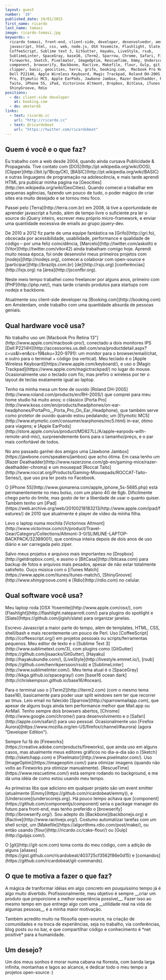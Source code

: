 ```yaml
---
layout: guest
number: '19'
published_date: 19/01/2015
first_name: ricardo
last_name: tomasi
image: ricardo-tomasi.jpg
keywords: >
  ricardo tomasi, front-end, client-side, developer, desenvolvedor, amsterda,
  javascript, html, css, web, node.js, OSX Yosemite, Flashlight, Slate,
  CoffeeScript, Sublime text 3, GitGutter, Hayaku, LiveStyle, rsub,
  SublimeLinter, SpaceGray, base16, iTerm2, Sparrow, Chrome, Safari, Firefox,
  Fireworks, Sketch, Pixelmator, ImageOptim, RescueTime, Emmy, Underscore,
  component, browserify, Backbone, Ractive, Makefile, flour, Gulp, git, dos,
  clipper, basic, geocities, terra, grifo, booking.com,  Macbook Pro Retina,
  Dell P2214H, Apple Wireless Keyboard, Magic Trackpad, Roland DH-200S, Porta
  Pro, Etymotic MC5, Apple EarPods, Jawbone Jambox, Razer Deathadder, Roccat
  Taito, iPhone 5S, iPad, Victorinox Altmont, Dropbox, BitCasa, iTunes Match,
  ShinyGroove, Rdio
positions:
  - do: client-side developer
    at: booking.com
  - do: amsterdã
links:
  - text: ricardo.cc
    url: "http://ricardo.cc"
  - text: @ricardobeat
    url: "https://twitter.com/ricardobeat"
---
```


<section class="question">
  <div class="wrapper">
    <div class="question-title-area">
      <h2 class="question-title">Quem é você e o que faz?</h2>
    </div>
    <div class="question-content-area">
      <div class="question-content text">
        <p>
        Eu trabalho com a web desde 2004, quando ainda cursava Publicidade &
        Propaganda. Tive contato com [DOS](http://pt.wikipedia.org/wiki/DOS),
        [Clipper](http://bit.ly/1BcqyCK),
        [BASIC](http://pt.wikipedia.org/wiki/BASIC) e outras linguagens
        de programação na adolescência, e mais tarde aprendi HTML pra publicar
        minha página na [Geocities](http://en.wikipedia.org/wiki/GeoCities).
        Quando comecei a trabalhar em pequenas agências, fazendo um pouco de
        tudo, o poder mágico de criar sites era muito desejado e se tornou meu
        foco.
        </p>
        <p>
        Passei pelo [Terra](http://terra.com.br) em 2008, lá tive a oportunidade
        de aprender javascript a fundo, além de tempo livre o suficiente pra ler
        o source do jQuery inteiro, escrever meu próprio micro-framework, e
        enviar uma quantidade excessiva de emails ao grupo jquery-dev.
        </p>
        <p>
        De 2010 a 2012 fiz parte de uma equipe fantástica na
        [Grifo](http://gri.fo), obcecada por acessibilidade, usabilidade,
        performance e qualidade de código – por uma feliz coincidência,
        [Marcelo](http://twitter.com/askoth) e
        [Vitor](http://twitter.com/vitor42) ainda trabalham comigo hoje. Aprendi
        muito nessa época, foi onde desenvolvi meus primeiros projetos com
        [nodejs](http://nodejs.org), comecei a colaborar com open-source e
        [participar](http://braziljs.com.br) [de](http://rsjs.org)
        [conferências](http://lxjs.org) na [área](http://jsconfbr.org).
        </p>
        <p>
        Neste meio tempo trabalhei como freelancer por alguns anos, primeiro com
        [PHP](http://php.net/), mais tarde criando produtos para startups com
        nodejs e backbone.
        </p>
        <p>
        Atualmente sou client-side developer na
        [Booking.com](http://booking.com) em Amsterdam, onde trabalho com uma
        quantidade absurda de pessoas geniais.
        </p>
      </div>
    </div>
  </div>
</section>

<section class="question">
  <div class="wrapper">
    <div class="question-title-area">
      <h2 class="question-title">Qual hardware você usa?</h2>
    </div>
    <div class="question-content-area">
      <div class="question-content text">
        <p>
        No trabalho uso um
        [Macbook Pro Retina 13"](http://www.apple.com/macbook-pro/), conectado a
        dois monitores IPS
        [Dell P2214H](http://accessories.us.dell.com/sna/productdetail.aspx?c=us&l=en&cs=19&sku=320-9791):
        um monitor para o browser/email/chat, e outro para o terminal + código
        (na vertical). Meu teclado é o
        [Apple Wireless Keyboard](https://www.apple.com/keyboard/), e uso o
        [Magic Trackpad](https://www.apple.com/magictrackpad/) no lugar do mouse.
        Ocasionalmente uso o teclado com fio, mas prefiro o wireless por ter o
        layout de teclas exatamente igual ao laptop.
        </p>
        <p>
        Tenho na minha mesa um fone de ouvido
        [Roland DH-200S](http://www.roland.com/products/en/RH-200S/) que comprei
        para meu home studio há muito anos; o clássico
        [Porta Pro](http://www.koss.com/en/products/headphones/on-ear-headphones/PortaPro__Porta_Pro_On_Ear_Headphone),
        que também serve como protetor de ouvido quando estou pedalando; um
        [Etymotic MC5](http://www.etymotic.com/consumer/earphones/mc5.html)
        in-ear, ótimo para viagens; e
        [Apple EarPods](http://store.apple.com/us/product/MD827LL/A/apple-earpods-with-remote-and-mic),
        surpreendemente bons para o tamanho/preço, e o par mais confortável de
        todos.
        </p>
        <p>
        No ano passado ganhei dos amigos uma
        [Jawbone Jambox](https://jawbone.com/speakers/jambox) que acho ótima. Em
        casa tenho um
        [Razer Deathadder](http://www.razerzone.com/gb-en/gaming-mice/razer-deathadder-chroma)
        e um mousepad
        [Roccat Taito](http://www.roccat.org/Products/Gaming-Mousepads/ROCCAT-Taito-Series/),
        que uso pra ler posts no Facebook.
        </p>
        <p>
        O [iPhone 5S](http://www.gsmarena.com/apple_iphone_5s-5685.php) está
        permanentemente no meu bolso, com um plano 4G de 6gb. Dificilmente chego
        perto do limite, mas gosto de ter a liberdade de usar o quanto quiser.
        Também tenho um
        [iPad](https://web.archive.org/web/20100218183213/http://www.apple.com/ipad/features/)
        de 2010 que atualmente é player de vídeo da minha filha.
        </p>
        <p>
        Levo o laptop numa mochila
        [Victorinox Altmont](http://www.victorinox.com/ch/product/Travel-Gear/Category/Collections/Altmont-3-0/SLIMLINE-LAPTOP-BACKPACK/32389001),
        que continua inteira depois de dois anos de uso diário e ser carregada
        pelo zíper.
        </p>
        <p>
        Salvo meus projetos e arquivos mais importantes no
        [Dropbox](http://getdropbox.com), e assino o
        [BitCasa](http://bitcasa.com) para backup de fotos e arquivos mais
        pesados, apesar de não estar totalmente satisfeito. Ouço música com o
        [iTunes Match](https://www.apple.com/itunes/itunes-match/),
        [ShinyGroove](http://www.shinygroove.com) e [Rdio](http://rdio.com) no
        celular.
        </p>
      </div>
    </div>
  </div>
</section>

<section class="question">
  <div class="wrapper">
    <div class="question-title-area">
      <h2 class="question-title">Qual software você usa?</h2>
    </div>
    <div class="question-content-area">
      <div class="question-content text">
        <p>
        Meu laptop roda [OSX Yosemite](http://www.apple.com/osx/), com
        [Flashlight](http://flashlight.nateparrott.com/) para plugins do
        spotlight e [Slate](https://github.com/jigish/slate) para organizar
        janelas.
        </p>
        <p>
        Escrevo Javascript a maior parte do tempo, além de templates, HTML, CSS,
        shell/bash e mais recentemente um pouco de Perl. Uso
        [CoffeeScript](http://coffeescript.org/) em projetos pessoais ou
        scripts/ferramentas pequenos. Meu editor de texto é o
        [Sublime Text 3](http://www.sublimetext.com/3), com plugins como
        [GitGutter](https://github.com/jisaacks/GitGutter),
        [Hayaku](http://hayakubundle.com/),
        [LiveStyle](http://livestyle.emmet.io/),
        [rsub](https://github.com/henrikpersson/rsub) e
        [SublimeLinter](http://www.sublimelinter.com/). Meu tema atual é o
        [SpaceGray](http://kkga.github.io/spacegray/) com
        [base16 ocean dark](http://chriskempson.github.io/base16/#ocean).
        </p>
        <p>
        Para o terminal uso o [iTerm2](http://iterm2.com) (com o mesmo tema
        base16), basicamente para poder usar split windows sem ter que recorrer
        ao tmux. Leio email no falecido [Sparrow](http://sparrowmailapp.com),
        que apesar de alguns bugs ainda tem performance melhor que Mail.app ou
        AirMail. Tenho sempre dois browsers abertos,
        [Chrome](http://www.google.com/chrome/) para desenvolvimento e o
        [Safari](http://apple.com/safari/) para uso pessoal. Ocasionalmente uso
        [Firefox Aurora](https://www.mozilla.org/en-US/firefox/channel/#aurora)
        (agora "Developer Edition").
        </p>
        <p>
        Sempre fui fã do
        [Fireworks](https://creative.adobe.com/products/fireworks), que ainda
        uso em alguns casos, mas atualmente meus editores gráficos no dia-a-dia
        são o [Sketch](http://sketchapp.com) e
        [Pixelmator](http://www.pixelmator.com/). Uso
        [ImageOptim](https://imageoptim.com/) para otimizar imagens (quando não
        volto ao Fireworks pra otimizar manualmente).
        [RescueTime](https://www.rescuetime.com/) está sempre rodando no
        background, e me dá uma idéia de como estou usando meu tempo.
        </p>
        <p>
        As primeiras libs que adiciono em qualquer projeto são um event emitter
        (atualmente [Emmy](https://github.com/ricardobeat/emmy)), e
        [Underscore](underscorejs.org). Há pouco tempo achava que
        [component](https://github.com/componentjs/component) seria o package
        manager do futuro para front-end, mas tenho preferido o
        [browserify](http://browserify.org/). Sou adepto do
        [Backbone](backbonejs.org) e [Ractive](http://www.ractivejs.org/).
        Costumo automatizar tarefas com um shell script, um
        [Makefile](https://algorithms.rdio.com/post/make/), ou então usando
        [flour](http://ricardo.cc/cake-flour/) ou [Gulp](http://gulpjs.com/).
        </p>
        <p>
        O [git](http://git-scm.com) toma conta do meu código, com a adição de
        alguns
        [aliases](https://gist.github.com/ricardobeat/403725cf3562f86e0d15) e
        [comandos](https://github.com/ricardobeat/git-commands).
        </p>
      </div>
    </div>
  </div>
</section>

<section class="question">
  <div class="wrapper">
    <div class="question-title-area">
      <h2 class="question-title">O que te motiva a fazer o que faz?</h2>
    </div>
    <div class="question-content-area">
      <div class="question-content text">
        <p>
        A mágica de tranformar idéias em algo concreto em pouquíssimo tempo já é
        algo muito divertido. Profissionalmente, meu objetivo é sempre __criar
        um produto que proporcione a melhor experiência possível__. Fazer isso
        ao mesmo tempo em que entrego algo com uma __utilidade real na vida de
        algumas pessoas__ é a minha maior motivação.
        </p>
        <p>
        Também acredito muito na filosofia open-source, na criação de
        comunidades e na  troca de experiências, seja no trabalho, via
        conferências, blog posts ou no bar, e que compartilhar código e
        conhecimento é *net positive* para a humanidade.
        </p>
      </div>
    </div>
  </div>
</section>

<section class="question">
  <div class="wrapper">
    <div class="question-title-area">
      <h2 class="question-title">Um desejo?</h2>
    </div>
    <div class="question-content-area">
      <div class="question-content text">
        <p>
        Um dos meus sonhos é morar numa cabana na floresta, com banda larga
        infinita, montanhas e lagos ao alcance, e dedicar todo o meu tempo a
        projetos open-source :)
        </p>
      </div>
    </div>
  </div>
</section>
